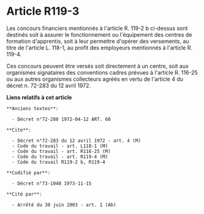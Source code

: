# Article R119-3

Les concours financiers mentionnés à l'article R. 119-2 b ci-dessus sont destinés soit à assurer le fonctionnement ou
l'équipement  des centres de formation d'apprentis, soit à leur permettre d'opérer des versements, au titre de l'article L.
118-1, au profit des employeurs mentionnés à l'article R. 119-4.

Ces concours peuvent être versés soit directement à un centre, soit aux organismes signataires des conventions cadres prévues
à l'article R. 116-25 ou aux autres organismes collecteurs agréés en vertu de l'article 4 du décret n. 72-283 du 12 avril
1972.

**Liens relatifs à cet article**

	**Anciens textes**:

	  - Décret n°72-280 1972-04-12 ART. 60

	**Cite**:

	  - Décret n°72-283 du 12 avril 1972 - art. 4 (M)
	  - Code du travail - art. L118-1 (M)
	  - Code du travail - art. R116-25 (M)
	  - Code du travail - art. R119-4 (M)
	  - Code du travail R119-2 b, R119-4

	**Codifié par**:

	  - Décret n°73-1048 1973-11-15

	**Cité par**:

	  - Arrêté du 30 juin 2003 - art. 1 (Ab)
